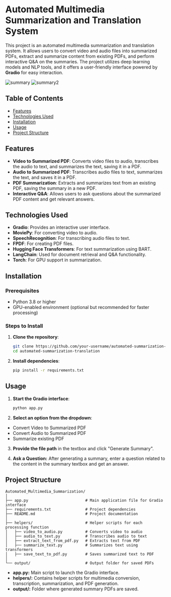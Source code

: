 # Automated Multimedia Summarization and Translation System

This project is an automated multimedia summarization and translation system. It allows users to convert video and audio files into summarized PDFs, extract and summarize content from existing PDFs, and perform interactive Q&A on the summaries. The project utilizes deep learning models and NLP tools, and it offers a user-friendly interface powered by **Gradio** for easy interaction.

![summary](https://github.com/user-attachments/assets/5ce82503-ef4a-45b4-8eed-26731fca62ac)
![summary2](https://github.com/user-attachments/assets/9b265090-608e-4085-a0c8-2d0c280b6f62)


## Table of Contents
- [Features](#features)
- [Technologies Used](#technologies-used)
- [Installation](#installation)
- [Usage](#usage)
- [Project Structure](#project-structure)

## Features

- **Video to Summarized PDF**: Converts video files to audio, transcribes the audio to text, and summarizes the text, saving it in a PDF.
- **Audio to Summarized PDF**: Transcribes audio files to text, summarizes the text, and saves it in a PDF.
- **PDF Summarization**: Extracts and summarizes text from an existing PDF, saving the summary in a new PDF.
- **Interactive Q&A**: Allows users to ask questions about the summarized PDF content and get relevant answers.

## Technologies Used

- **Gradio**: Provides an interactive user interface.
- **MoviePy**: For converting video to audio.
- **SpeechRecognition**: For transcribing audio files to text.
- **FPDF**: For creating PDF files.
- **Hugging Face Transformers**: For text summarization using BART.
- **LangChain**: Used for document retrieval and Q&A functionality.
- **Torch**: For GPU support in summarization.

## Installation

### Prerequisites

- Python 3.8 or higher
- GPU-enabled environment (optional but recommended for faster processing)

### Steps to Install

1. **Clone the repository**:
   ```bash
   git clone https://github.com/your-username/automated-summarization-translation.git
   cd automated-summarization-translation

2. **Install dependencies**:
   ```bash
   pip install -r requirements.txt
   ```

## Usage
1. **Start the Gradio interface**:
   ```bash
   python app.py
   ```

2. **Select an option from the dropdown**:

- Convert Video to Summarized PDF
- Convert Audio to Summarized PDF
- Summarize existing PDF

3. **Provide the file path** in the textbox and click "Generate Summary".

4. **Ask a Question:** After generating a summary, enter a question related to the content in the summary textbox and get an answer.

## Project Structure

```plaintext
Automated_Multimedia_Summarization/
│
├── app.py                         # Main application file for Gradio interface
├── requirements.txt               # Project dependencies
├── README.md                      # Project documentation
│
├── helpers/                       # Helper scripts for each processing function
│   ├── video_to_audio.py          # Converts video to audio
│   ├── audio_to_text.py           # Transcribes audio to text
│   ├── extract_text_from_pdf.py   # Extracts text from PDF
│   ├── summarize_text.py          # Summarizes text using transformers
│   ├── save_text_to_pdf.py        # Saves summarized text to PDF
│
└── output/                        # Output folder for saved PDFs
```

- **app.py:** Main script to launch the Gradio interface.
- **helpers/:** Contains helper scripts for multimedia conversion, transcription, summarization, and PDF generation.
- **output/:** Folder where generated summary PDFs are saved.
